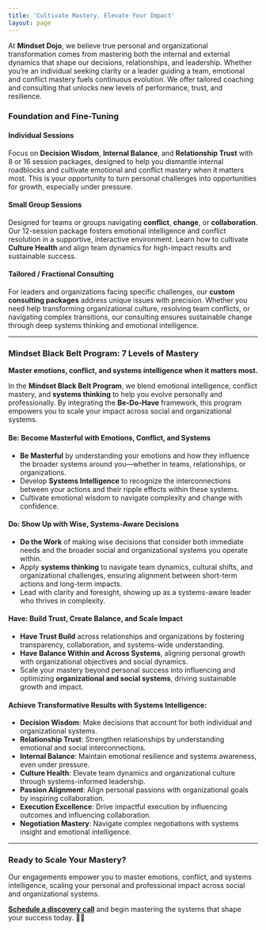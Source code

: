 ```yaml
---
title: 'Cultivate Mastery, Elevate Your Impact'
layout: page
---
```


At **Mindset Dojo**, we believe true personal and organizational transformation comes from mastering both the internal and external dynamics that shape our decisions, relationships, and leadership. Whether you’re an individual seeking clarity or a leader guiding a team, emotional and conflict mastery fuels continuous evolution. We offer tailored coaching and consulting that unlocks new levels of performance, trust, and resilience.

### Foundation and Fine-Tuning 

#### Individual Sessions

Focus on **Decision Wisdom**, **Internal Balance**, and **Relationship Trust** with 8 or 16 session packages, designed to help you dismantle internal roadblocks and cultivate emotional and conflict mastery when it matters most. This is your opportunity to turn personal challenges into opportunities for growth, especially under pressure.

#### Small Group Sessions

Designed for teams or groups navigating **conflict**, **change**, or **collaboration**. Our 12-session package fosters emotional intelligence and conflict resolution in a supportive, interactive environment. Learn how to cultivate **Culture Health** and align team dynamics for high-impact results and sustainable success.

#### Tailored / Fractional Consulting

For leaders and organizations facing specific challenges, our **custom consulting packages** address unique issues with precision. Whether you need help transforming organizational culture, resolving team conflicts, or navigating complex transitions, our consulting ensures sustainable change through deep systems thinking and emotional intelligence.

---

### **Mindset Black Belt Program: 7 Levels of Mastery**

**Master emotions, conflict, and systems intelligence when it matters most.**

In the **Mindset Black Belt Program**, we blend emotional intelligence, conflict mastery, and **systems thinking** to help you evolve personally and professionally. By integrating the **Be-Do-Have** framework, this program empowers you to scale your impact across social and organizational systems.

#### **Be**: **Become Masterful with Emotions, Conflict, and Systems**

- **Be Masterful** by understanding your emotions and how they influence the broader systems around you—whether in teams, relationships, or organizations.
- Develop **Systems Intelligence** to recognize the interconnections between your actions and their ripple effects within these systems.
- Cultivate emotional wisdom to navigate complexity and change with confidence.

#### **Do**: **Show Up with Wise, Systems-Aware Decisions**

- **Do the Work** of making wise decisions that consider both immediate needs and the broader social and organizational systems you operate within.
- Apply **systems thinking** to navigate team dynamics, cultural shifts, and organizational challenges, ensuring alignment between short-term actions and long-term impacts.
- Lead with clarity and foresight, showing up as a systems-aware leader who thrives in complexity.

#### **Have**: **Build Trust, Create Balance, and Scale Impact**

- **Have Trust Build** across relationships and organizations by fostering transparency, collaboration, and systems-wide understanding.
- **Have Balance Within and Across Systems**, aligning personal growth with organizational objectives and social dynamics.
- Scale your mastery beyond personal success into influencing and optimizing **organizational and social systems**, driving sustainable growth and impact.

#### **Achieve Transformative Results with Systems Intelligence**:

- **Decision Wisdom**: Make decisions that account for both individual and organizational systems.
- **Relationship Trust**: Strengthen relationships by understanding emotional and social interconnections.
- **Internal Balance**: Maintain emotional resilience and systems awareness, even under pressure.
- **Culture Health**: Elevate team dynamics and organizational culture through systems-informed leadership.
- **Passion Alignment**: Align personal passions with organizational goals by inspiring collaboration.
- **Execution Excellence**: Drive impactful execution by influencing outcomes and influencing collaboration.
- **Negotiation Mastery**: Navigate complex negotiations with systems insight and emotional intelligence.

---

### Ready to Scale Your Mastery?

Our engagements empower you to master emotions, conflict, and systems intelligence, scaling your personal and professional impact across social and organizational systems. 

**[Schedule a discovery call](https://connect.mindset.dojo.center)** and begin mastering the systems that shape your success today. 🙏🌿
